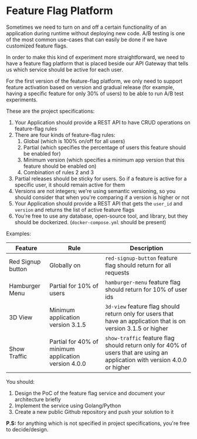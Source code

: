 # Feature Flag Platform

Sometimes we need to turn on and off a certain functionality of an application during runtime without deploying new code. A/B testing is one of the most common use-cases that can easily be done if we have customized feature flags.

In order to make this kind of experiment more straightforward, we need to have a feature flag platform that is placed beside our API Gateway that tells us which service should be active for each user.

For the first version of the feature-flag platform, we only need to support feature activation based on version and gradual release (for example, having a specific feature for only 30% of users) to be able to run A/B test experiments.

These are the project specifications:

1. Your Application should provide a REST API to have CRUD operations on feature-flag rules
2. There are four kinds of feature-flag rules:
    1. Global (which is 100% on/off for all users)
    2. Partial (which specifies the percentage of users this feature should be enabled for)
    3. Minimum version (which specifies a minimum app version that this feature should be enabled on)
    4. Combination of rules 2 and 3
3. Partial releases should be sticky for users. So if a feature is active for a specific user, it should remain active for them
4. Versions are not integers; we're using semantic versioning, so you should consider that when you're comparing if a version is higher or not
5. Your Application should provide a REST API that gets the `user_id` and `version` and returns the list of active feature flags
6. You're free to use any database, open-source tool, and library, but they should be dockerized. (`docker-compose.yml` should be present)

Examples:

| Feature           | Rule                                                 | Description                                                                                                |
|-------------------|------------------------------------------------------|------------------------------------------------------------------------------------------------------------|
| Red Signup button | Globally on                                          | `red-signup-button` feature flag should return for all requests                                            |
| Hamburger Menu    | Partial for 10% of users                             | `hamburger-menu` feature flag should return for 10% of user ids                                            |
| 3D View           | Minimum application version 3.1.5                    | `3d-view` feature flag should return only for users that have an application that is on version 3.1.5 or higher |
| Show Traffic      | Partial for 40% of minimum application version 4.0.0 | `show-traffic` feature flag should return only for 40% of users that are using an application with version 4.0.0 or higher |

You should:
1. Design the PoC of the feature flag service and document your architecture briefly
2. Implement the service using Golang/Python
3. Create a new public Github repository and push your solution to it

**P.S:** for anything which is not specified in project specifications, you're free to decide/design.
